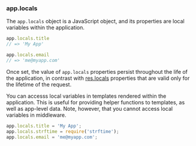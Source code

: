 <h3 id='app.locals'>app.locals</h3>

The `app.locals` object is a JavaScript object, and its 
properties are local variables within the application.

~~~js
app.locals.title
// => 'My App'

app.locals.email
// => 'me@myapp.com'
~~~

Once set, the value of `app.locals` properties persist throughout the life of the application,
in contrast with [res.locals](#res.locals) properties that
are valid only for the lifetime of the request.

You can accesss local variables in templates rendered within the application.
This is useful for providing helper functions to templates, as well as app-level data.
Note, however, that you cannot access local variables in middleware.

~~~js
app.locals.title = 'My App';
app.locals.strftime = require('strftime');
app.locals.email = 'me@myapp.com';
~~~
